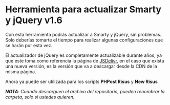 # Herramienta para actualizar Smarty y jQuery v1.6

Con esta herramienta podrás actualizar a Smarty y jQuery, sin
problemas.. Solo deberías tomarte el tiempo para realizar algunas
configuraciones que se harán por esta vez.

El actualizador de jQuery es completamente actualizable durante años,
ya que este toma como referencia la página de [JSDelivr](https://www.jsdelivr.com/),
en el caso que exista una nueva versión, es la versión que va a
descargar desde la CDN de la misma página.

Ahora ya puede ser utilizada para los scripts **PHPost Risus** y  **New Risus**

_**NOTA**: Cuando descarguen el archivo del repositorio, pueden renombrar la 
carpeta, solo si ustedes quieren._
